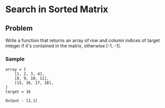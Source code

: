 # Search in Sorted Matrix

## Problem
Write a function that returns an array of row and column indices of target integer if it's contained in the matrix, otherwise [-1, -1].

### Sample
```
array = [
    [1, 2, 3, 4],
    [8, 9, 10, 11],
    [15, 16, 17, 18],
]
target = 16

Output - [2,1]
```